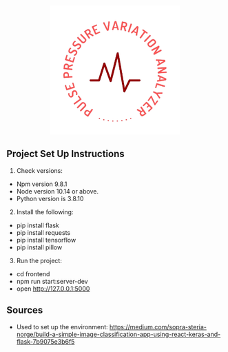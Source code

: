 <p align="center">
  <img width="300" height="300" src="https://github.com/lauren1117/PPVAnalyzer/blob/main/KALE%20Logo.png">
</p>


## Project Set Up Instructions

1. Check versions:
- Npm version 9.8.1
- Node version 10.14 or above.
- Python version is 3.8.10
2. Install the following:
- pip install flask
- pip install requests
- pip install tensorflow
- pip install pillow
3. Run the project:
- cd frontend
- npm run start:server-dev
- open http://127.0.0.1:5000

## Sources
- Used to set up the environment: https://medium.com/sopra-steria-norge/build-a-simple-image-classification-app-using-react-keras-and-flask-7b9075e3b6f5 
